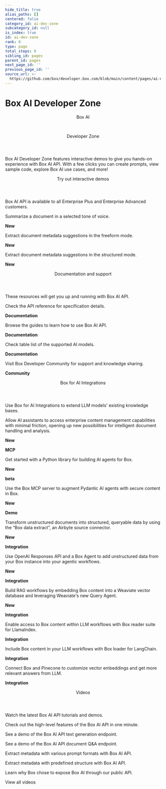 ```yaml
---
hide_title: true
alias_paths: []
centered: false
category_id: ai-dev-zone
subcategory_id: null
is_index: true
id: ai-dev-zone
rank: 0
type: page
total_steps: 0
sibling_id: pages
parent_id: pages
next_page_id: ''
previous_page_id: ''
source_url: >-
  https://github.com/box/developer.box.com/blob/main/content/pages/ai-dev-zone/index.md
---
```

# Box AI Developer Zone

<Centered wide id="ai-developer-zone" >

<HeroImage type="AiDevZone" imageWidth="600" imageHeight="400">

<Header>

Box AI

</br>

Developer Zone

</Header>

Box AI Developer Zone features interactive
demos to give you hands-on experience with Box AI API.
With a few clicks you can create prompts,
view sample code, explore Box AI use cases, and more!

</HeroImage>

</Centered>

<Centered mid>

<Header centered>

Try out interactive demos

</Header>

Box AI API is available to all Enterprise Plus and Enterprise Advanced customers.

<TileGrid rows="4">

<Tile type="ai" title="Get a summary" href="/ai-dev-zone-summary">

Summarize a document in a selected tone of voice.

<strong style="background-color: #92e0c0">

New

</strong>

</Tile>

<Tile type="ai" title="Extract metadata" href="/ai-dev-zone-metadata">

Extract document metadata suggestions in the freeform mode.

<strong style="background-color: #92e0c0">

New

</strong>

</Tile>

<Tile type="ai" title="Extract structured metadata" href="/ai-dev-zone-metadata-structured">

Extract document metadata suggestions in the structured mode.

<strong style="background-color: #92e0c0">

New

</strong>

</Tile>

</TileGrid>

</Centered>

<Centered mid>

<Header>

Documentation and support

</Header>

<p style="text-align: left; margin-left: 0;">

These resources will get you up and running with Box AI API.

</p>

<TileGrid rows="4">

<Tile type="code-new" title="AI API reference" href="/reference/resources/ai-response/">

Check the API reference for specification details.

<strong style="background-color: #e8e8e8">

Documentation

</strong>

</Tile>

<Tile type="code-new" title="Developer guides" href="/guides/box-ai/">

Browse the guides to learn how to use Box AI API.

<strong style="background-color: #e8e8e8">

Documentation

</strong>

</Tile>

<Tile type="code-new" title="Supported AI models" href="/guides/box-ai/supported-models/">

Check table list of the supported AI models.

<strong style="background-color: #e8e8e8">

Documentation

</strong>

</Tile>

<Tile type="code-new" title="Support" href="https://community.box.com/">

Visit Box Developer Community for support and knowledge sharing.

<strong style="background-color: #e8e8e8">

Community

</strong>

</Tile>

</TileGrid>

</Centered>

<Centered mid>

<Header>

Box for AI Integrations

</Header>

<p style="text-align: left; margin-left: 0;">

Use Box for AI Integrations to extend LLM models' existing knowledge bases.

</p>

<TileGrid rows="4">

<Tile type="box-brown" title="Box MCP server" href="https://github.com/box-community/mcp-server-box?tab=readme-ov-file#mcp-server-box">

Allow AI assistants to access enterprise content management capabilities with minimal friction, opening up new possibilities for intelligent document handling and analysis.

<div>

<strong style="background-color: #92e0c0">

New

</strong>

<strong style="background-color: #e8e8e8">

MCP

</strong>

</div>

</Tile>

<Tile type="box-brown" title="Box AI Agents Toolkit" href="https://pypi.org/project/box-ai-agents-toolkit/">

Get started with a Python library for building AI agents for Box.
<div>

<strong style="background-color: #92e0c0">

New

</strong>

<strong style="background-color: #e8e8e8">

beta

</strong>

</div>

</Tile>

<Tile type="box-brown" title="Pydantic AI and Box MCP" href="https://github.com/box-community/box-mcp-pydantic-ai">

Use the Box MCP server to augment Pydantic AI agents with secure content in Box.

<div>

<strong style="background-color: #92e0c0">

New

</strong>

<strong style="background-color: #e8e8e8">

Demo

</strong>

</div>

</Tile>

<Tile type="box-brown" title="Airbyte" href="https://github.com/box-community/airbyte/blob/barduinor/source-box-devrel/docs/integrations/sources/box-data-extract.md">

Transform unstructured documents into structured, queryable data by using the “Box data extract”, an Airbyte source connector.

<div>

<strong style="background-color: #92e0c0">

New

</strong>

<strong style="background-color: #e8e8e8">

Integration

</strong>

</div>

</Tile>

<Tile type="box-brown" title="OpenAI" href="https://github.com/box-community/box-openai-responses-ai-agent">

Use OpenAI Responses API and a Box Agent to add unstructured data from your Box instance into your agentic workflows.

<div>

<strong style="background-color: #92e0c0">

New

</strong>

<strong style="background-color: #e8e8e8">

Integration

</strong>

</div>

</Tile>

<Tile type="box-brown" title="Weaviate" href="https://medium.com/box-developer-blog/weaviate-box-rag-recipe-with-weaviate-query-agent-1cb41cf9e68b">

Build RAG workflows by embedding Box content into a Weaviate vector database and leveraging Weaviate's new Query Agent.

<div>

<strong style="background-color: #92e0c0">

New

</strong>

<strong style="background-color: #e8e8e8">

Integration

</strong>

</div>

</Tile>

<Tile type="box-brown" title="LlamaIndex" href="https://github.com/run-llama/llama_index/tree/main/llama-index-integrations/readers/llama-index-readers-box#readme">

Enable access to Box content within LLM workflows with Box reader suite for LlamaIndex.

<strong style="background-color: #e8e8e8">

Integration

</strong>

</Tile>

<Tile type="box-brown" title="LangChain" href="https://python.langchain.com/docs/integrations/providers/box/">

Include Box content in your LLM workflows with Box loader for LangChain.

<strong style="background-color: #e8e8e8">

Integration

</strong>

</Tile>

<Tile type="box-brown" title="Pinecone" href="https://medium.com/box-developer-blog/demo-box-pinecone-f03783c412bb">

Connect Box and Pinecone to customize vector embeddings and get more relevant answers from LLM.

<strong style="background-color: #e8e8e8">

Integration

</strong>

</Tile>

</TileGrid>

</Centered>

<Centered mid>

<Header centered>

Videos

</Header>

Watch the latest Box AI API tutorials and demos.

<TileGrid rows="3">

<Tile image="AI-API" title="AI API overview" href="https://www.youtube.com/watch?v=amhOj0YRVRQ&list=PLCSEWOlbcUyI2ta24oRr75_4igvMzKJ9q">

Check out the high-level features of the Box AI API in one minute.

</Tile>

<Tile image="API-text-gen" title="Endpoint overview" href="https://www.youtube.com/watch?v=xxR8aF4r3g8&list=PLCSEWOlbcUyI2ta24oRr75_4igvMzKJ9q">

See a demo of the Box AI API text generation endpoint.

</Tile>

<Tile image="API-q&a" title="Endpoint overview" href="https://www.youtube.com/watch?v=UyKfacz6G9g&list=PLCSEWOlbcUyI2ta24oRr75_4igvMzKJ9q">

See a demo of the Box AI API document Q&A endpoint.

</Tile>

<Tile image="API-extract" title="Endpoint overview" href="https://www.youtube.com/watch?v=fijj0CX67c4&list=PLCSEWOlbcUyI2ta24oRr75_4igvMzKJ9q">

Extract metadata with various prompt formats with Box AI API.

</Tile>

<Tile image="API-extract-structured" title="Endpoint overview" href="https://www.youtube.com/watch?v=dU3oo4sHZt0&list=PLCSEWOlbcUyI2ta24oRr75_4igvMzKJ9q">

Extract metadata with predefined structure with Box AI API.

</Tile>

<Tile image="API-interview" title="Hear from Box CPO Diego Dugatkin" href="https://www.youtube.com/watch?v=NA4NiqBdSg4&t=2s">

Learn why Box chose to expose Box AI through our public API.

</Tile>

</TileGrid>

<More secondary="true" to='https://www.youtube.com/watch?v=amhOj0YRVRQ&list=PLCSEWOlbcUyI2ta24oRr75_4igvMzKJ9q' center>

View all videos

</More>

</Centered>